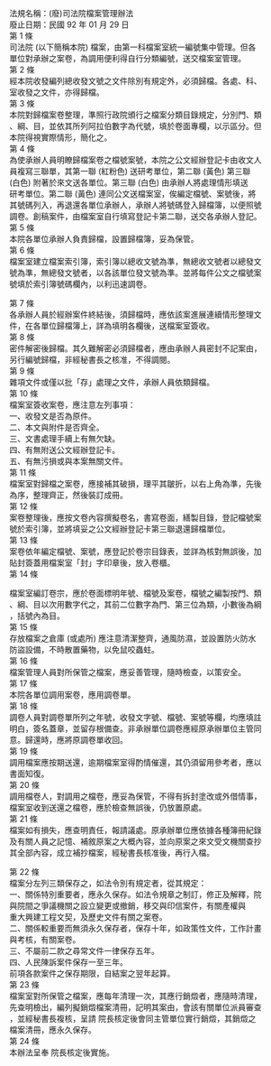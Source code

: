 法規名稱：(廢)司法院檔案管理辦法  
廢止日期：民國 92 年 01 月 29 日  
第 1 條  
司法院 (以下簡稱本院) 檔案，由第一科檔案室統一編號集中管理。但各  
單位對承辦之案卷，為調用便利得自行分類編號，送交檔案室管理。  
第 2 條  
經本院收發編列總收發文號之文件除別有規定外，必須歸檔。各處、科、  
室收發之文件，亦得歸檔。  
第 3 條  
本院對歸檔案卷整理，準照行政院頒行之檔案分類目錄規定，分別門、類  
、綱、目，並依其所列阿拉伯數字為代號，填於卷面專欄，以示區分。但  
本院得視實際情形，簡化之。  
第 4 條  
為使承辦人員明瞭歸檔案卷之檔號案號，本院之公文經辦登記卡由收文人  
員複寫三聯單，其第一聯 (紅粉色) 送研考單位，第二聯 (黃色) 第三聯  
(白色) 附著於來文送各單位。第三聯 (白色) 由承辦人將處理情形填送  
研考單位。第二聯 (黃色) 連同公文送檔案室，俟編定檔號、案號後，將  
其號碼列入，再退還各單位承辦人，承辦人將號碼登入歸檔簿，以便照號  
調卷。創稿案件，由檔案室自行填寫登記卡第二聯，送交各承辦人登記。  
第 5 條  
本院各單位承辦人負責歸檔，設置歸檔簿，妥為保管。  
第 6 條  
檔案室建立檔案索引簿，索引簿以總收文號為準，無總收文號者以總發文  
號為準，無總發文號者，以各該單位發文號為準。並將每件公文之檔號案  
號填於索引簿號碼欄內，以利迅速調卷。  


第 7 條  
各承辦人員於經辦案件終結後，須歸檔時，應依該案進展連續情形整理文  
件，在各單位歸檔簿上，詳為填明各欄後，送檔案室簽收。  
第 8 條  
密件解密後歸檔。其久難解密必須歸檔者，應由承辦人員密封不記案由，  
另行編號歸檔，非經秘書長之核准，不得調閱。  
第 9 條  
雜項文件或僅以批「存」處理之文件，承辦人員依類歸檔。  
第 10 條  
檔案室簽收案卷，應注意左列事項：  
一、收發文是否為原件。  
二、本文與附件是否齊全。  
三、文書處理手續上有無欠缺。  
四、有無附送公文經辦登記卡。  
五、有無污損或與本案無關文件。  
第 11 條  
檔案室對歸檔之案卷，應接補其破損，理平其皺折，以右上角為準，先後  
為序，整理齊正，然後裝訂成冊。  
第 12 條  
案卷整理後，應按文卷內容撰擬卷名，書寫卷面，繕製目錄，登記檔號案  
號於索引簿，並將填妥之公文經辦登記卡第三聯退還歸檔單位。  
第 13 條  
案卷依年編定檔號、案號，應登記於卷宗目錄表，並詳為核對無誤後，加  
貼封簽蓋用檔案室「封」字印章後，放入卷櫃。  
第 14 條  


檔案室編訂卷宗，應於卷面標明年號、檔號及案卷，檔號之編製按門、類  
、綱、目以次用數字代之，其前二位數字為門、第三位為類，小數後為綱  
，括號內為目。  
第 15 條  
存放檔案之倉庫 (或處所) 應注意清潔整齊，通風防濕，並設置防火防水  
防盜設備，不時散置藥物，以免鼠咬蟲蛀。  
第 16 條  
檔案管理人員對所保管之檔案，應妥善管理，隨時檢查，以策安全。  
第 17 條  
本院各單位調用案卷，應用調卷單。  
第 18 條  
調卷人員對調卷單所列之年號，收發文字號、檔號、案號等欄，均應填註  
明白，簽名蓋章，並留存根備查。非承辦單位調卷應經原承辦單位主管同  
意。歸還時，應將原調卷單收回。  
第 19 條  
調用檔案應按期送還，逾期檔案室得酌情催還，其仍須留用參考者，應以  
書面知復。  
第 20 條  
調用檔卷人，對調用之檔卷，應妥為保管，不得有拆封塗改或外借情事，  
檔案室收到送還之檔卷，應於檢查無誤後，仍放置原處。  
第 21 條  
檔案如有損失，應查明責任，報請議處。原承辦單位應依據各種簿冊紀錄  
及有關人員之記憶、補敘原案之大概內容，並向原案之來文受文機關查抄  
其全部內容，成立補抄檔案，經秘書長核准後，再行入檔。  


第 22 條  
檔案分左列三類保存之，如法令別有規定者，從其規定：  
一、關係特別重要者，應永久保存。如法令規章之制訂，修正及解釋，院  
與院間之爭議機關之設立變更或撤銷，移交與印信案件，有關產權與  
重大興建工程文契，及歷史文件有關之案卷。  
二、關係較重要而無須永久保存者，保存十年，如政策性文件，工作計畫  
與考核，有關案卷。  
三、不屬前二款之尋常文件一律保存五年。  
四、人民陳訴案件保存一至三年。  
前項各款案件之保存期限，自結案之翌年起算。  
第 23 條  
檔案室對所保管之檔案，應每年清理一次，其應行銷燬者，應隨時清理，  
先查明檢出，編列擬銷燬檔案清冊，記明其案由，會該有關單位派員審查  
，並經秘書長複核，呈請 院長核定後會同主管單位實行銷燬，其銷燬之  
檔案清冊，應永久保存。  
第 24 條  
本辦法呈奉 院長核定後實施。  


